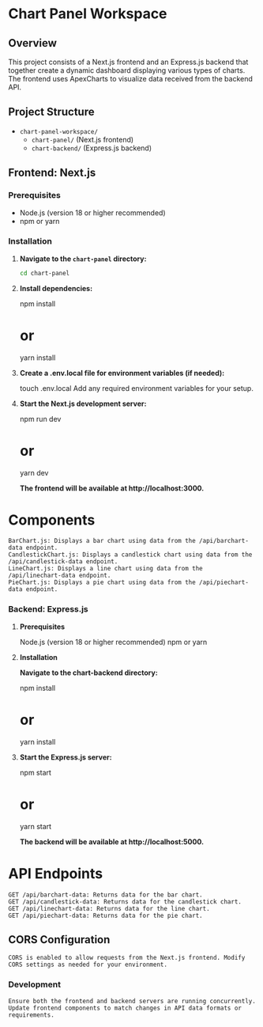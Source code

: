 # Chart Panel Workspace

## Overview

This project consists of a Next.js frontend and an Express.js backend that together create a dynamic dashboard displaying various types of charts. The frontend uses ApexCharts to visualize data received from the backend API.

## Project Structure

- `chart-panel-workspace/`
  - `chart-panel/` (Next.js frontend)
  - `chart-backend/` (Express.js backend)

## Frontend: Next.js

### Prerequisites

- Node.js (version 18 or higher recommended)
- npm or yarn

### Installation

1. **Navigate to the `chart-panel` directory:**

   ```bash
   cd chart-panel


2. **Install dependencies:**

      npm install
    # or
    yarn install
    
3. **Create a .env.local file for environment variables (if needed):**

    touch .env.local
    Add any required environment variables for your setup.
    
4. **Start the Next.js development server:**

    npm run dev
    # or
    yarn dev
    
    **The frontend will be available at http://localhost:3000.**
    
    
#   Components
    
    BarChart.js: Displays a bar chart using data from the /api/barchart-data endpoint.
    CandlestickChart.js: Displays a candlestick chart using data from the /api/candlestick-data endpoint.
    LineChart.js: Displays a line chart using data from the /api/linechart-data endpoint.
    PieChart.js: Displays a pie chart using data from the /api/piechart-data endpoint.
    
    
   


### Backend: Express.js

1. **Prerequisites**

    Node.js (version 18 or higher recommended)
    npm or yarn
    
2. **Installation**

    **Navigate to the chart-backend directory:**
    
    npm install
    # or
    yarn install
    
3. **Start the Express.js server:**

    npm start
    # or
    yarn start

    **The backend will be available at http://localhost:5000.**

#    API Endpoints
     
    GET /api/barchart-data: Returns data for the bar chart.
    GET /api/candlestick-data: Returns data for the candlestick chart.
    GET /api/linechart-data: Returns data for the line chart.
    GET /api/piechart-data: Returns data for the pie chart.

##  CORS Configuration

    CORS is enabled to allow requests from the Next.js frontend. Modify CORS settings as needed for your environment.

### Development

    Ensure both the frontend and backend servers are running concurrently.
    Update frontend components to match changes in API data formats or requirements.
